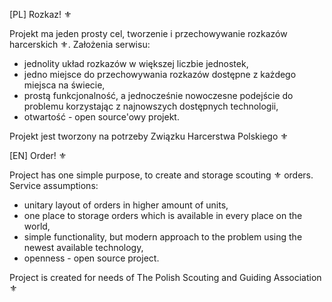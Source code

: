 [PL]
Rozkaz! ⚜

Projekt ma jeden prosty cel, tworzenie i przechowywanie rozkazów harcerskich ⚜. Założenia serwisu:
- jednolity układ rozkazów w większej liczbie jednostek, 
- jedno miejsce do przechowywania rozkazów dostępne z każdego miejsca na świecie,
- prostą funkcjonalność, a jednocześnie nowoczesne podejście do problemu korzystając z najnowszych dostępnych technologii,
- otwartość - open source'owy projekt.

Projekt jest tworzony na potrzeby Związku Harcerstwa Polskiego ⚜

[EN]
Order! ⚜

Project has one simple purpose, to create and storage scouting ⚜ orders. Service assumptions:
- unitary layout of orders in higher amount of units,
- one place to storage orders which is available in every place on the world,
- simple functionality, but modern approach to the problem using the newest available technology,
- openness - open source project.

Project is created for needs of The Polish Scouting and Guiding Association ⚜
